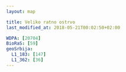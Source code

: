```yaml
---
layout: map

title: Veliko ratno ostrvo
last_modified_at: 2018-05-21T00:02:50+02:00

WDPA: [20704]
BioRaS: [59]
geoSrbija:
  L1_183: [147]
  L1_362: [36]
---
```

